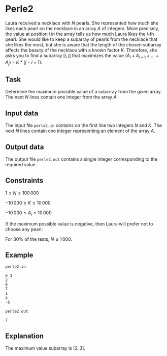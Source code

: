 # Perle2

Laura received a necklace with $N$ pearls. She represented how much she likes each pearl on the necklace in an array $A$ of integers. More precisely, the value at position $i$ in the array tells us how much Laura likes the $i$-th pearl. She would like to keep a subarray of pearls from the necklace that she likes the most, but she is aware that the length of the chosen subarray affects the beauty of the necklace with a known factor $K$. Therefore, she asks you to find a subarray $[i, j]$ that maximizes the value $(A_i + A_{i+1} + \dots + A_j) - K*(j-i+1)$.

## Task

Determine the maximum possible value of a subarray from the given array. The next $N$ lines contain one integer from the array $A$.

## Input data

The input file `perle2.in` contains on the first line two integers $N$ and $K$. The next $N$ lines contain one integer representing an element of the array $A$.

## Output data

The output file `perle2.out` contains a single integer corresponding to the required value.

## Constraints

$1 \leq N \leq 100\,000$

$-10\,000 \leq K \leq 10\,000$

$-10\,000 \leq A_i \leq 10\,000$

If the maximum possible value is negative, then Laura will prefer not to choose any pearl.

For $30\%$ of the tests, $N \leq 1\,000$.

## Example

`perle2.in`

```
6 3
2
6
7
1
4
-5
```

`perle2.out`

```
7
```

## Explanation

The maximum value subarray is $[2, 3]$.